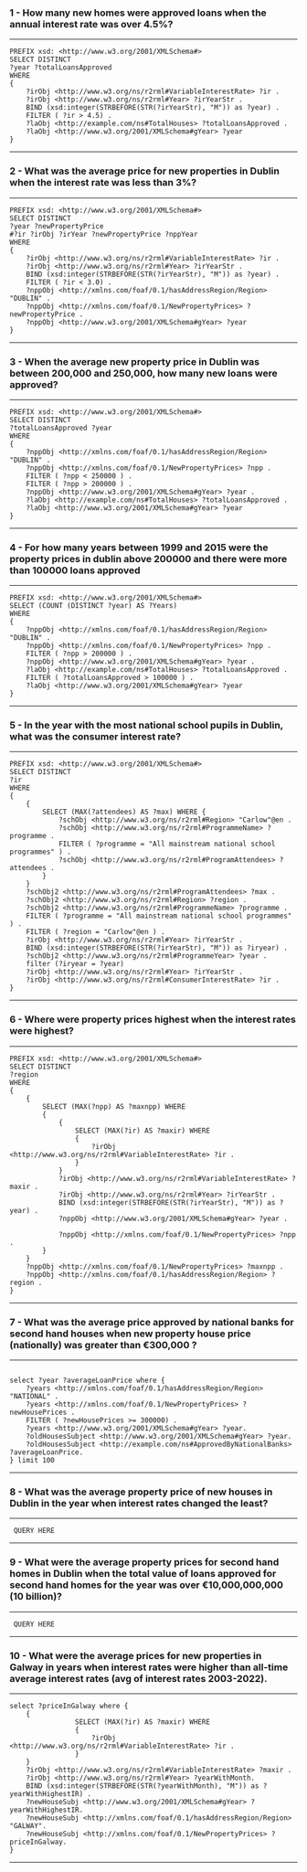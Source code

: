 ### 1 - How many new homes were approved loans when the annual interest rate was over 4.5%?

---

```
PREFIX xsd: <http://www.w3.org/2001/XMLSchema#>
SELECT DISTINCT
?year ?totalLoansApproved
WHERE
{
    ?irObj <http://www.w3.org/ns/r2rml#VariableInterestRate> ?ir .
    ?irObj <http://www.w3.org/ns/r2rml#Year> ?irYearStr .
    BIND (xsd:integer(STRBEFORE(STR(?irYearStr), "M")) as ?year) .
    FILTER ( ?ir > 4.5) .
    ?laObj <http://example.com/ns#TotalHouses> ?totalLoansApproved .
    ?laObj <http://www.w3.org/2001/XMLSchema#gYear> ?year
}
```

---

### 2 - What was the average price for new properties in Dublin when the interest rate was less than 3%?

---

```
PREFIX xsd: <http://www.w3.org/2001/XMLSchema#>
SELECT DISTINCT
?year ?newPropertyPrice
#?ir ?irObj ?irYear ?newPropertyPrice ?nppYear
WHERE
{
    ?irObj <http://www.w3.org/ns/r2rml#VariableInterestRate> ?ir .
    ?irObj <http://www.w3.org/ns/r2rml#Year> ?irYearStr .
    BIND (xsd:integer(STRBEFORE(STR(?irYearStr), "M")) as ?year) .
    FILTER ( ?ir < 3.0) .
    ?nppObj <http://xmlns.com/foaf/0.1/hasAddressRegion/Region> "DUBLIN" .
    ?nppObj <http://xmlns.com/foaf/0.1/NewPropertyPrices> ?newPropertyPrice .
    ?nppObj <http://www.w3.org/2001/XMLSchema#gYear> ?year
}

```

---

### 3 - When the average new property price in Dublin was between 200,000 and 250,000, how many new loans were approved?

---

```
PREFIX xsd: <http://www.w3.org/2001/XMLSchema#>
SELECT DISTINCT
?totalLoansApproved ?year
WHERE
{
    ?nppObj <http://xmlns.com/foaf/0.1/hasAddressRegion/Region> "DUBLIN" .
    ?nppObj <http://xmlns.com/foaf/0.1/NewPropertyPrices> ?npp .
    FILTER ( ?npp < 250000 ) .
    FILTER ( ?npp > 200000 ) .
    ?nppObj <http://www.w3.org/2001/XMLSchema#gYear> ?year .
    ?laObj <http://example.com/ns#TotalHouses> ?totalLoansApproved .
    ?laObj <http://www.w3.org/2001/XMLSchema#gYear> ?year
}
```

---

### 4 - For how many years between 1999 and 2015 were the property prices in dublin above 200000 and there were more than 100000 loans approved

---

```
PREFIX xsd: <http://www.w3.org/2001/XMLSchema#>
SELECT (COUNT (DISTINCT ?year) AS ?Years)
WHERE
{
    ?nppObj <http://xmlns.com/foaf/0.1/hasAddressRegion/Region> "DUBLIN" .
    ?nppObj <http://xmlns.com/foaf/0.1/NewPropertyPrices> ?npp .
    FILTER ( ?npp > 200000 ) .
    ?nppObj <http://www.w3.org/2001/XMLSchema#gYear> ?year .
    ?laObj <http://example.com/ns#TotalHouses> ?totalLoansApproved .
    FILTER ( ?totalLoansApproved > 100000 ) .
    ?laObj <http://www.w3.org/2001/XMLSchema#gYear> ?year
}
```

---

### 5 - In the year with the most national school pupils in Dublin, what was the consumer interest rate?

---

```
PREFIX xsd: <http://www.w3.org/2001/XMLSchema#>
SELECT DISTINCT
?ir
WHERE
{
    {
        SELECT (MAX(?attendees) AS ?max) WHERE {
            ?schObj <http://www.w3.org/ns/r2rml#Region> "Carlow"@en .
            ?schObj <http://www.w3.org/ns/r2rml#ProgrammeName> ?programme .
            FILTER ( ?programme = "All mainstream national school programmes" ) .
            ?schObj <http://www.w3.org/ns/r2rml#ProgramAttendees> ?attendees .
        }
    }
    ?schObj2 <http://www.w3.org/ns/r2rml#ProgramAttendees> ?max .
    ?schObj2 <http://www.w3.org/ns/r2rml#Region> ?region .
    ?schObj2 <http://www.w3.org/ns/r2rml#ProgrammeName> ?programme .
    FILTER ( ?programme = "All mainstream national school programmes" ) .
    FILTER ( ?region = "Carlow"@en ) .
    ?irObj <http://www.w3.org/ns/r2rml#Year> ?irYearStr .
    BIND (xsd:integer(STRBEFORE(STR(?irYearStr), "M")) as ?iryear) .
    ?schObj2 <http://www.w3.org/ns/r2rml#ProgrammeYear> ?year .
    filter (?iryear = ?year)
    ?irObj <http://www.w3.org/ns/r2rml#Year> ?irYearStr .
    ?irObj <http://www.w3.org/ns/r2rml#ConsumerInterestRate> ?ir .
}
```

---

### 6 - Where were property prices highest when the interest rates were highest?

---

```
PREFIX xsd: <http://www.w3.org/2001/XMLSchema#>
SELECT DISTINCT
?region
WHERE
{
    {
        SELECT (MAX(?npp) AS ?maxnpp) WHERE
        {
            {
                SELECT (MAX(?ir) AS ?maxir) WHERE
                {
                    ?irObj <http://www.w3.org/ns/r2rml#VariableInterestRate> ?ir .
                }
            }
            ?irObj <http://www.w3.org/ns/r2rml#VariableInterestRate> ?maxir .
            ?irObj <http://www.w3.org/ns/r2rml#Year> ?irYearStr .
            BIND (xsd:integer(STRBEFORE(STR(?irYearStr), "M")) as ?year) .
            ?nppObj <http://www.w3.org/2001/XMLSchema#gYear> ?year .

            ?nppObj <http://xmlns.com/foaf/0.1/NewPropertyPrices> ?npp .
        }
    }
    ?nppObj <http://xmlns.com/foaf/0.1/NewPropertyPrices> ?maxnpp .
    ?nppObj <http://xmlns.com/foaf/0.1/hasAddressRegion/Region> ?region .
}
```

---

### 7 - What was the average price approved by national banks for second hand houses when new property house price (nationally) was greater than €300,000 ?

---

```

select ?year ?averageLoanPrice where {
    ?years <http://xmlns.com/foaf/0.1/hasAddressRegion/Region> "NATIONAL" .
    ?years <http://xmlns.com/foaf/0.1/NewPropertyPrices> ?newHousePrices .
    FILTER ( ?newHousePrices >= 300000) .
    ?years <http://www.w3.org/2001/XMLSchema#gYear> ?year.
    ?oldHousesSubject <http://www.w3.org/2001/XMLSchema#gYear> ?year.
    ?oldHousesSubject <http://example.com/ns#ApprovedByNationalBanks> ?averageLoanPrice.
} limit 100

```

---

### 8 - What was the average property price of new houses in Dublin in the year when interest rates changed the least?

---

```
 QUERY HERE
```

---

### 9 - What were the average property prices for second hand homes in Dublin when the total value of loans approved for second hand homes for the year was over €10,000,000,000 (10 billion)?

---

```
 QUERY HERE
```

---

### 10 - What were the average prices for new properties in Galway in years when interest rates were higher than all-time average interest rates (avg of interest rates 2003-2022).

---

```
select ?priceInGalway where { 
	{
                SELECT (MAX(?ir) AS ?maxir) WHERE
                {
                    ?irObj <http://www.w3.org/ns/r2rml#VariableInterestRate> ?ir .
                }
    }
    ?irObj <http://www.w3.org/ns/r2rml#VariableInterestRate> ?maxir .
    ?irObj <http://www.w3.org/ns/r2rml#Year> ?yearWithMonth.
    BIND (xsd:integer(STRBEFORE(STR(?yearWithMonth), "M")) as ?yearWithHighestIR) .
    ?newHouseSubj <http://www.w3.org/2001/XMLSchema#gYear> ?yearWithHighestIR.
    ?newHouseSubj <http://xmlns.com/foaf/0.1/hasAddressRegion/Region> "GALWAY".
    ?newHouseSubj <http://xmlns.com/foaf/0.1/NewPropertyPrices> ?priceInGalway.
}  
```

---
